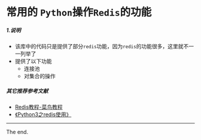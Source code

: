 # 常用的 `Python`操作`Redis`的功能

##### 1.说明
+ 该库中的代码只是提供了部分`redis`功能，因为`redis`的功能很多，这里就不一一列举了
+ 提供了以下功能
  + 连接池
  + 对集合的操作


##### 其它推荐参考文献
+ [Redis教程-菜鸟教程](https://www.runoob.com/redis/redis-tutorial.html)
+ [《Python3之redis使用》](https://www.cnblogs.com/wang-yc/p/5693288.html)

---
The end.